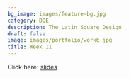```yaml
---
bg_image: images/feature-bg.jpg
category: DOE
description: The Latin Square Design
draft: false
image: images/portfolio/work6.jpg
title: Week 11
---
```


Click here: [slides](/slides/L8_DOE.html)
